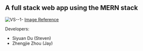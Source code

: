 ## A full stack web app using the MERN stack

![VS--1-](https://user-images.githubusercontent.com/72354860/172034569-7bb1f23e-0108-4eb3-baaa-288047f97bff.jpeg)
[Image Reference](https://www.imaginarycloud.com/blog/what-is-mern-stack-and-how-does-it-work/)

Developers:
* Siyuan Du (Steven)
* Zhengjie Zhou (Jay)
